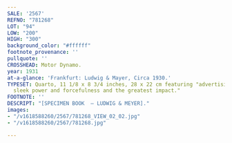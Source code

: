 ```yaml
---
SALE: '2567'
REFNO: "781268"
LOT: "94"
LOW: "200"
HIGH: "300"
background_color: "#ffffff"
footnote_provenance: ''
pullquote: ''
CROSSHEAD: Motor Dynamo.
year: 1931
at-a-glance: 'Frankfurt: Ludwig & Mayer, Circa 1930.'
TYPESET: Quarto, 11 1/8 x 8 3/4 inches, 28 x 22 cm featuring "advertising fonts of
  sleek power and forcefulness and the greatest impact."
FOOTNOTE: ''
DESCRIPT: "[SPECIMEN BOOK  — LUDWIG & MEYER]."
images:
- "/v1618588260/2567/781268_VIEW_02_02.jpg"
- "/v1618588260/2567/781268.jpg"

---
```

